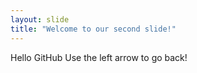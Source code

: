 ```yaml
---
layout: slide
title: "Welcome to our second slide!"
---
```

Hello GitHub
Use the left arrow to go back!

